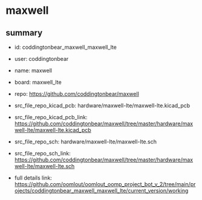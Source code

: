 # maxwell
 
## summary 
* id: coddingtonbear_maxwell_maxwell_lte
* user: coddingtonbear
* name: maxwell
* board: maxwell_lte
* repo: https://github.com/coddingtonbear/maxwell
* src_file_repo_kicad_pcb: hardware/maxwell-lte/maxwell-lte.kicad_pcb
* src_file_repo_kicad_pcb_link: https://github.com/coddingtonbear/maxwell/tree/master/hardware/maxwell-lte/maxwell-lte.kicad_pcb


* src_file_repo_sch: hardware/maxwell-lte/maxwell-lte.sch
* src_file_repo_sch_link: https://github.com/coddingtonbear/maxwell/tree/master/hardware/maxwell-lte/maxwell-lte.sch
* full details link: https://github.com/oomlout/oomlout_oomp_project_bot_v_2/tree/main/projects/coddingtonbear_maxwell_maxwell_lte/current_version/working  







